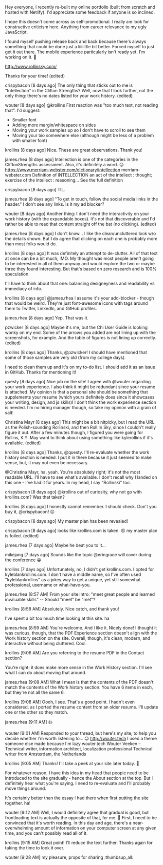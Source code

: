 Hey everyone, I recently re-built my online portfolio (built from scratch and hosted with Netlify). I'd appreciate some feedback if anyone is so inclined.

I hope this doesn't come across as self-promotional. I really am look for constructive criticism here. Anything from career relevance to my ugly JavaScript.

I found myself pushing release back and back because there's always something that could be done just a liiiiittle bit better. Forced myself to just get it out there. The mobile experience particularly isn't ready yet. I'm working on it. :slightly_smiling_face:

http://www.rollinsky.com/

Thanks for your time! (edited)

crispybacon [8 days ago]
The only thing that sticks out to me is "Intellection" in the Clifton Strengths?
Well, now that I look further, not the only thing: there's no dates listed for your work history. (edited)

wouter [8 days ago]
@krollins First reaction was "too much text, not reading that". I'd suggest:
- Smaller font
- Adding more margin/whitespace on sides
- Moving your work samples up so I don't have to scroll to see them
- Moving your bio somewhere else (although might be less of a problem with smaller font)

krollins [8 days ago]
Nice. These are great observations. Thank you!

james.rhea [8 days ago]
Intellection is one of the categories in the CliftonStrengths assessment. Also, it's definitely a word. :wink: https://www.merriam-webster.com/dictionary/intellection
merriam-webster.com
Definition of INTELLECTION
an act of the intellect : thought; exercise of the intellect : reasoning… See the full definition

crispybacon [8 days ago]
TIL.

james.rhea [8 days ago]
"To get in touch, follow the social media links in the header." I don't see any links. Is it my ad blocker?

wouter [8 days ago]
Another thing: I don't need the interactivity on your work history (with the expandable boxes). It's not that discoverable and I'd rather be able to read that content straight off the bat (no clicking). (edited)

james.rhea [8 days ago]
I don't know... I like the clean/uncluttered look w/o the details shown. But I do agree that clicking on each one is probably more than most folks would do.

krollins [8 days ago]
It was definitely an attempt to de-clutter. All of that text at once can be a bit much, IMO. My thought was most people aren't going to be interested in all of them anyway and would explore the two or maybe three they found interesting. But that's based on zero research and is 100% speculation.

I'll have to think about that one: balancing designeyness and readability vs immediacy of info.

krollins [8 days ago]
@james.rhea I assume it's your add-blocker - though that would be weird. They're just font-awesome icons with <a> tags around them to Twitter, LinkedIn, and GitHub profiles.

james.rhea [8 days ago]
Yep. That was it.

pzwicker [8 days ago]
Maybe it's me, but the Chi User Guide is looking wonky on my end. Some of the arrows you added are not lining up with the screenshots, for example. And the table of figures is not lining up correctly. (edited)

krollins [8 days ago]
Thanks, @pzwicker! I should have mentioned that some of those samples are very old (from my college days).

I need to clean them up and it's on my to-do list. I should add it as an issue in GitHub. Thanks for mentioning it!

questy [8 days ago]
Nice job on the site! I agree with @wouter regarding your work experience. I also think it might be redundant since your resume is attached. My opinion is that a personal site should be something that supplements your resume (which yours definitely does since it showcases your writing, design, and js skills)! I don’t think the work experience section is needed. I’m no hiring manager though, so take my opinion with a grain of salt!

Christina Mayr [8 days ago]
This might be a bit nitpicky, but I read the URL as the Polish-sounding Rollinski, and then Roll In Sky, since I couldn't really figure it out. After a few minutes though, I figured you were going for Rollins, K.Y. May want to think about using something like kylerollins if it's available. (edited)

krollins [8 days ago]
Thanks, @questy. I'll re-evaluate whether the work history section is needed. I put it in there because it just seemed to make sense, but, it may not even be necessary.

@Christina Mayr, ha, yeah. You're absolutely right; it's not the most readable URL. I'll have to see what's available. I don't recall why I landed on this one - I've had it for years. In my head, I say "Rollinski" too.

crispybacon [8 days ago]
@krollins out of curiosity, why not go with krollins.com? Was that taken?

krollins [8 days ago]
I honestly cannot remember. I should check. Don't you buy it, @crispybacon! :wink:

crispybacon [8 days ago]
My master plan has been revealed!

crispybacon [8 days ago]
looks like krollins.com is taken. :disappointed:
my master plan is foiled. (edited)

james.rhea [7 days ago]
Maybe he beat you to it...

mikejang [7 days ago]
Sounds like the topic @eringrace will cover during the conference :grinning:

krollins [7 days ago]
Unfortunately, no, I didn't get krollins.com. I opted for kyleblankrollins.com. I don't have a middle name, so I've often used "kyleblankrollins" as a jokey way to get a unique, yet still somewhat professional, username or what-have-you.



james.rhea [8:57 AM]
From your site intro: "meet great people and learned invaluable skills" -- Should "meet" be "met"?

krollins [8:58 AM]
Absolutely. Nice catch, and thank you!

I've spent a bit too much time looking at this site. ha

james.rhea [8:59 AM]
You're welcome. And I like it. Nicely done!
I thought it was curious, though, that the PDF Experience section doesn't align with the Work history section on the site.
Overall, though, it's clean, modern, and interactive without being cluttered. Cool.

krollins [9:06 AM]
Are you referring to the resume PDF in the Contact section?

You're right; it does make more sense in the Work History section. I'll see what I can do about moving that around.

james.rhea [9:08 AM]
What I mean is that the contents of the PDF doesn't match the contents of the Work history section.
You have 6 items in each, but they're not all the same 6.

krollins [9:08 AM]
Oooh, I see.
That's a good point. I hadn't even considered, as I ported the resume content from an older resume. I'll update one or the other so they match.

james.rhea [9:11 AM]
:+1:



wouter [9:01 AM]
Responded to your thread, but here's my site, to help you decide whether I'm worth listening to... :wink: http://wouter.tech I used a theme someone else made because I'm lazy
wouter.tech
Wouter Veeken – Technical writer, information architect, localization professional
Technical writer from Amsterdam, the Netherlands

krollins [9:05 AM]
Thanks! I'll take a peek at your site later today. :slightly_smiling_face:

For whatever reason, I have this idea in my head that people need to be introduced to the site gradually - hence the About section at the top. But I definitely hear what you're saying. I need to re-evaluate and I'll probably move things around.

It's certainly better than the essay I had there when first putting the site together. ha!

wouter [9:12 AM]
Well, I would definitely agree that gradual is good, but frontloading text is actually the opposite of that, for me. :slightly_smiling_face: First, I need to be convinced that it's worth reading. In this day and age, there's a near-overwhelming amount of information on your computer screen at any given time, and you can't possibly read all of it.

krollins [9:15 AM]
Great point! I'll reduce the text further. Thanks again for taking the time to look it over.

wouter [9:28 AM]
my pleasure, props for sharing :thumbsup_all:
